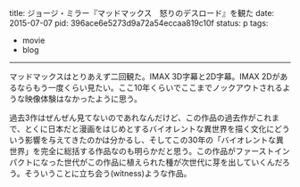 title: ジョージ・ミラー『マッドマックス　怒りのデスロード』を観た
date: 2015-07-07
pid: 396ace6e5273d9a72a54eccaa819c10f
status: p
tags:
- movie
- blog
---

マッドマックスはとりあえず二回観た。IMAX 3D字幕と2D字幕。IMAX 2Dがあるならもう一度くらい見たい。ここ10年くらいでここまでノックアウトされるような映像体験はなかったように思う。

過去3作はぜんぜん見てないのであれなんだけど、この作品の過去作がこれまで、とくに日本だと漫画をはじめとするバイオレントな異世界を描く文化にどういう影響を与えてきたのかは分かるし、そしてこの30年の「バイオレントな異世界」を完全に総括する作品なのも明らかだと思う。この作品がファーストインパクトになった世代がこの作品に植えられた種が次世代に芽を出していくんだろう。そういうことに立ち会う(witness)ような作品。
